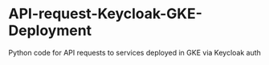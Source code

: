 # API-request-Keycloak-GKE-Deployment
Python code for API requests to services deployed in GKE via Keycloak auth
